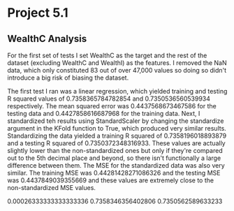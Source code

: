# Project 5.1

## WealthC Analysis

For the first set of tests I set WealthC as the target and the rest of the dataset (excluding WealthC and WealthI) as the features. I removed the NaN data, which only constituted 83 out of over 47,000 values so doing so didn't introduce a big risk of biasing the dataset.  

The first test I ran was a linear regression, which yielded training and testing R squared values of 0.7358365784782854 and 0.7350536560539934 respectively. The mean squared error was 0.4437568673467586 for the testing data and 0.4427858616687968 for the training data. Next, I standardized teh results using StandardScaler by changing the standardize argument in the KFold function to True, which produced very similar results. Standardizing the data yielded a training R squared of 0.7358196018893879 and a testing R squared of 0.7350372348316933. These values are actually slightly lower than the non-standardized ones but only if they're compared out to the 5th decimal place and beyond, so there isn't functionally a large difference between them. The MSE for the standardized data was also very similar. The training MSE was 0.44281428271086326 and the testing MSE was 0.4437849039355669 and these values are extremely close to the non-standardized MSE values.



0.00026333333333333336 0.7358346356402806 0.7350562589633233
